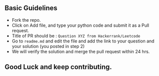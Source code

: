 ## Basic Guidelines
- Fork the repo.
- Click on Add file, and type your python code and submit it as a Pull request.
- Title of PR should be : ```Question XYZ from Hackerrank/Leetcode```
- Go to ```readme.md``` and edit the file and add the link to your question and your solution (you posted in step 2)
- We will verify the solution and merge the pull request within 24 hrs.

## Good Luck and keep contributing.

